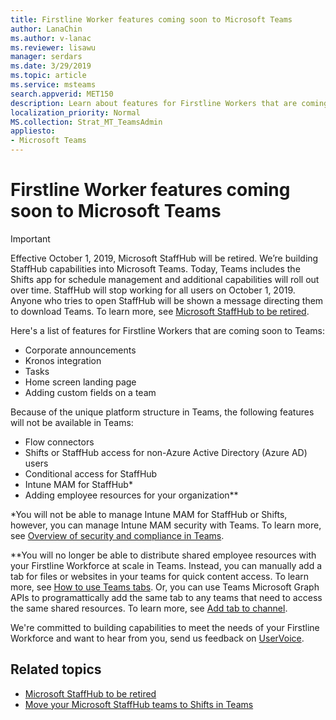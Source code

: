 ```yaml
---
title: Firstline Worker features coming soon to Microsoft Teams
author: LanaChin
ms.author: v-lanac
ms.reviewer: lisawu
manager: serdars
ms.date: 3/29/2019
ms.topic: article
ms.service: msteams
search.appverid: MET150
description: Learn about features for Firstline Workers that are coming soon to Microsoft Teams. 
localization_priority: Normal
MS.collection: Strat_MT_TeamsAdmin
appliesto: 
- Microsoft Teams
---
```


# Firstline Worker features coming soon to Microsoft Teams

> [!IMPORTANT]
> Effective October 1, 2019, Microsoft StaffHub will be retired. We’re building StaffHub capabilities into Microsoft Teams. Today, Teams includes the Shifts app for schedule management and additional capabilities will roll out over time. StaffHub will stop working for all users on October 1, 2019. Anyone who tries to open StaffHub will be shown a message directing them to download Teams. To learn more, see [Microsoft StaffHub to be retired](microsoft-staffhub-to-be-retired.md).

Here's a list of features for Firstline Workers that are coming soon to Teams:

- Corporate announcements
- Kronos integration
- Tasks
- Home screen landing page
- Adding custom fields on a team

Because of the unique platform structure in Teams, the following features will not be available in Teams:

- Flow connectors
- Shifts or StaffHub access for non-Azure Active Directory (Azure AD) users
- Conditional access for StaffHub
- Intune MAM for StaffHub*
- Adding employee resources for your organization**

*You will not be able to manage Intune MAM for StaffHub or Shifts, however, you can manage Intune MAM security with Teams. To learn more, see [Overview of security and compliance in Teams](../../security-compliance-overview.md).

**You will no longer be able to distribute shared employee resources with your Firstline Workforce at scale in Teams. Instead, you can manually add a tab for files or websites in your teams for quick content access. To learn more, see [How to use Teams tabs](https://office365adoption.com/microsoft-teams-tabs/). Or, you can use Teams Microsoft Graph APIs to programattically add the same tab to any teams that need to access the same shared resources. To learn more, see [Add tab to channel](https://docs.microsoft.com/graph/api/teamstab-add?view=graph-rest-1.0).

We're committed to building capabilities to meet the needs of your Firstline Workforce and want to hear from you, send us feedback on [UserVoice](https://microsoftteams.uservoice.com/forums/555103-public-preview/category/182881-developer-platform).

## Related topics

- [Microsoft StaffHub to be retired](microsoft-staffhub-to-be-retired.md)
- [Move your Microsoft StaffHub teams to Shifts in Teams](move-staffhub-teams-to-shifts-in-teams.md)